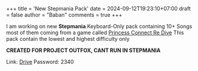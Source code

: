 +++
title = 'New Stepmania Pack'
date = 2024-09-12T19:23:10+07:00
draft = false 
author = "Baban"
comments = true
+++

I am working on new **Stepmania** Keyboard-Only pack containing 10+ Songs most of them coming from a game called [Princess Connect Re Dive](https://dmg.priconne-redive.jp/)
This pack contain the lowest and highest difficulty only

**CREATED FOR PROJECT OUTFOX, CANT RUN IN STEPMANIA**

Link: [Drive](https://drive.google.com/file/d/1BfGTq8OhJiSoa7VvdS0WYvh7fCAwE-Un/view?usp=sharing)
Password: 2340

